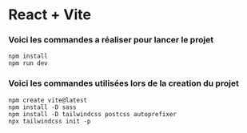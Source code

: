 # React + Vite
### Voici les commandes a réaliser pour lancer le projet
```node
npm install
npm run dev
```

### Voici les commandes utilisées lors de la creation du projet
```node
npm create vite@latest
npm install -D sass
npm install -D tailwindcss postcss autoprefixer
npx tailwindcss init -p
```

